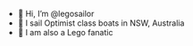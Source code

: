 - 👋 Hi, I’m @legosailor
- 👀 I sail Optimist class boats in NSW, Australia
- 🧱 I am also a Lego fanatic
